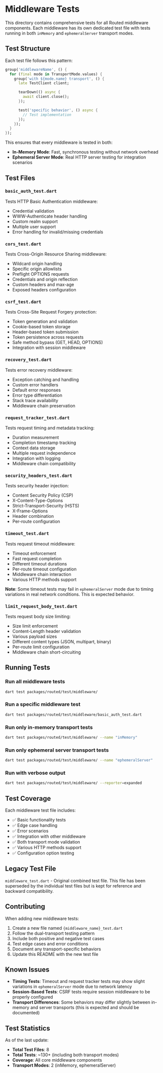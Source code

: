 # Middleware Tests

This directory contains comprehensive tests for all Routed middleware components. Each middleware has its own dedicated
test file with tests running in both `inMemory` and `ephemeralServer` transport modes.

## Test Structure

Each test file follows this pattern:

```dart
group('middlewareName', () {
  for (final mode in TransportMode.values) {
    group('with ${mode.name} transport', () {
      late TestClient client;

      tearDown(() async {
        await client.close();
      });

      test('specific behavior', () async {
        // Test implementation
      });
    });
  }
});
```

This ensures that every middleware is tested in both:

- **In-Memory Mode**: Fast, synchronous testing without network overhead
- **Ephemeral Server Mode**: Real HTTP server testing for integration scenarios

## Test Files

### `basic_auth_test.dart`

Tests HTTP Basic Authentication middleware:

- Credential validation
- WWW-Authenticate header handling
- Custom realm support
- Multiple user support
- Error handling for invalid/missing credentials

### `cors_test.dart`

Tests Cross-Origin Resource Sharing middleware:

- Wildcard origin handling
- Specific origin allowlists
- Preflight OPTIONS requests
- Credentials and origin reflection
- Custom headers and max-age
- Exposed headers configuration

### `csrf_test.dart`

Tests Cross-Site Request Forgery protection:

- Token generation and validation
- Cookie-based token storage
- Header-based token submission
- Token persistence across requests
- Safe method bypass (GET, HEAD, OPTIONS)
- Integration with session middleware

### `recovery_test.dart`

Tests error recovery middleware:

- Exception catching and handling
- Custom error handlers
- Default error responses
- Error type differentiation
- Stack trace availability
- Middleware chain preservation

### `request_tracker_test.dart`

Tests request timing and metadata tracking:

- Duration measurement
- Completion timestamp tracking
- Context data storage
- Multiple request independence
- Integration with logging
- Middleware chain compatibility

### `security_headers_test.dart`

Tests security header injection:

- Content Security Policy (CSP)
- X-Content-Type-Options
- Strict-Transport-Security (HSTS)
- X-Frame-Options
- Header combination
- Per-route configuration

### `timeout_test.dart`

Tests request timeout middleware:

- Timeout enforcement
- Fast request completion
- Different timeout durations
- Per-route timeout configuration
- Middleware chain interaction
- Various HTTP methods support

**Note**: Some timeout tests may fail in `ephemeralServer` mode due to timing variations in real network conditions.
This is expected behavior.

### `limit_request_body_test.dart`

Tests request body size limiting:

- Size limit enforcement
- Content-Length header validation
- Various payload sizes
- Different content types (JSON, multipart, binary)
- Per-route limit configuration
- Middleware chain short-circuiting

## Running Tests

### Run all middleware tests

```bash
dart test packages/routed/test/middleware/
```

### Run a specific middleware test

```bash
dart test packages/routed/test/middleware/basic_auth_test.dart
```

### Run only in-memory transport tests

```bash
dart test packages/routed/test/middleware/ --name "inMemory"
```

### Run only ephemeral server transport tests

```bash
dart test packages/routed/test/middleware/ --name "ephemeralServer"
```

### Run with verbose output

```bash
dart test packages/routed/test/middleware/ --reporter=expanded
```

## Test Coverage

Each middleware test file includes:

- ✅ Basic functionality tests
- ✅ Edge case handling
- ✅ Error scenarios
- ✅ Integration with other middleware
- ✅ Both transport mode validation
- ✅ Various HTTP methods support
- ✅ Configuration option testing

## Legacy Test File

`middleware_test.dart` - Original combined test file. This file has been superseded by the individual test files but is
kept for reference and backward compatibility.

## Contributing

When adding new middleware tests:

1. Create a new file named `{middleware_name}_test.dart`
2. Follow the dual-transport testing pattern
3. Include both positive and negative test cases
4. Test edge cases and error conditions
5. Document any transport-specific behaviors
6. Update this README with the new test file

## Known Issues

- **Timing Tests**: Timeout and request tracker tests may show slight variations in `ephemeralServer` mode due to
  network latency
- **Session-Based Tests**: CSRF tests require session middleware to be properly configured
- **Transport Differences**: Some behaviors may differ slightly between in-memory and server transports (this is
  expected and should be documented)

## Test Statistics

As of the last update:

- **Total Test Files**: 8
- **Total Tests**: ~130+ (including both transport modes)
- **Coverage**: All core middleware components
- **Transport Modes**: 2 (inMemory, ephemeralServer)
